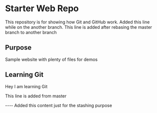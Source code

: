 # Starter Web Repo

This repository is for showing how Git and GitHub work. Added this line while on the
another branch.
This line is added after rebasing the master branch to another branch

## Purpose

Sample website with plenty of files for demos

## Learning Git

Hey I am learning Git

This line is added from master

---- Added this content just for the stashing purpose